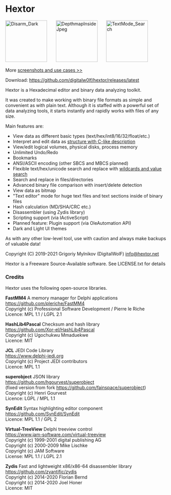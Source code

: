 # Hextor

<img title="Disarm_Dark" src="https://user-images.githubusercontent.com/63538674/147139570-2d1b66d4-dd2d-4ee1-aef5-34a6116ce3e2.png" height=130 /> &nbsp; &nbsp; &nbsp; <img title="DepthmapInsideJpeg" src="https://user-images.githubusercontent.com/63538674/147140091-45a191f1-cc9f-4d12-b090-b78ed52bbb50.png" height=130 /> &nbsp; &nbsp; &nbsp; <img title="TextMode_Search" src="https://user-images.githubusercontent.com/63538674/147140112-b66c0d13-0f37-452a-b1a0-eaaef4777db3.png" height=130 />

More [screenshots and use cases >>](https://github.com/digitalw0lf/hextor/wiki/Hextor-Use-cases)


Download: https://github.com/digitalw0lf/hextor/releases/latest

Hextor is a Hexadecimal editor and binary data analyzing toolkit.

It was created to make working with binary file formats as simple and convenient as with plain text. Although it is staffed with a powerful set of data analyzing tools, it starts instantly and rapidly works with files of any size.

Main features are:

- View data as different basic types (text/hex/int8/16/32/float/etc.)
- Interpret and edit data as [structure with C-like description](https://github.com/digitalw0lf/hextor/wiki/Structure-analyzer)
- View/edit logical volumes, physical disks, process memory
- Unlimited Undo/Redo
- Bookmarks
- ANSI/ASCII encoding (other SBCS and MBCS planned)
- Flexible text/hex/unicode search and replace with [wildcards and value search](https://github.com/digitalw0lf/hextor/wiki/Search-and-replace)
- Search and replace in files/directories
- Advanced binary file comparison with insert/delete detection
- View data as bitmap
- "Text editor" mode for huge text files and text sections inside of binary files
- Hash calculation (MD/SHA/CRC etc.)
- Disassembler (using Zydis library)
- Scripting support (via IActiveScript)
- Planned feature: Plugin support (via OleAutomation API)
- Dark and Light UI themes

As with any other low-level tool, use with caution and always make backups of valuable data!

Copyright (C) 2019-2021  Grigoriy Mylnikov (DigitalWolF) <info@hextor.net>

Hextor is a Freeware Source-Available software. See LICENSE.txt for details

### Credits

Hextor uses the following open-source libraries.

**FastMM4** A memory manager for Delphi applications  
https://github.com/pleriche/FastMM4  
Copyright (c) Professional Software Development / Pierre le Riche  
Licence: MPL 1.1 / LGPL 2.1  

**HashLib4Pascal** Checksum and hash library  
https://github.com/Xor-el/HashLib4Pascal  
Copyright (c) Ugochukwu Mmaduekwe  
Licence: MIT  

**JCL** JEDI Code Library  
https://www.delphi-jedi.org  
Copyright (c) Project JEDI contributors  
Licence: MPL 1.1  

**superobject** JSON library  
https://github.com/hgourvest/superobject  
(fixed version from fork https://github.com/fainspace/superobject)  
Copyright (c) Henri Gourvest  
Licence: LGPL / MPL 1.1  

**SynEdit** Syntax highlighting editor component  
https://github.com/SynEdit/SynEdit  
Licence: MPL 1.1 / GPL 2  

**Virtual-TreeView** Delphi treeview control  
https://www.jam-software.com/virtual-treeview  
Copyright (c) 1999-2001 digital publishing AG  
Copyright (c) 2000-2009 Mike Lischke  
Copyright (c) JAM Software  
License:  MPL 1.1 / LGPL 2.1  

**Zydis** Fast and lightweight x86/x86-64 disassembler library  
https://github.com/zyantific/zydis  
Copyright (c) 2014-2020 Florian Bernd  
Copyright (c) 2014-2020 Joel Honer  
Licence: MIT  

